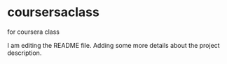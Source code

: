 # coursersaclass
for coursera class

I am editing the README file. Adding some more details about the project description.

